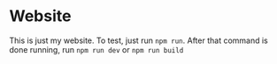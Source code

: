 # Website
This is just my website.
To test, just run `npm run`. 
After that command is done running, run `npm run dev` or `npm run build`
